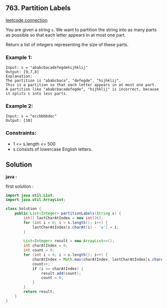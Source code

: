 ## 763. Partition Labels

[leetcode connection](https://leetcode.com/problems/partition-labels/)

You are given a string `s`. We want to partition the string into as many parts as possible so that each letter appears in at most one part.

Return a list of integers representing the size of these parts.

### Example 1:
```
Input: s = "ababcbacadefegdehijhklij"
Output: [9,7,8]
Explanation:
The partition is "ababcbaca", "defegde", "hijhklij".
This is a partition so that each letter appears in at most one part.
A partition like "ababcbacadefegde", "hijhklij" is incorrect, because it splits s into less parts.
```

### Example 2:
```
Input: s = "eccbbbbdec"
Output: [10]
```

### Constraints:

* 1 <= s.length <= 500
* s consists of lowercase English letters.

## Solution

**java :**

first solution :
```java
import java.util.List;
import java.util.ArrayList;

class Solution {
    public List<Integer> partitionLabels(String s) {
        int[] lastCharAtIndex = new int[26];
        for (int i = 0; i < s.length(); i++) {
            lastCharAtIndex[s.charAt(i) - 'a'] = i;
        }
        
        List<Integer> result = new ArrayList<>();
        int charAtIndex = 0;
        int count = 0;
        for (int i = 0; i < s.length(); i++) {
            charAtIndex = Math.max(charAtIndex, lastCharAtIndex[s.charAt(i) - 'a']);
            count++;
            if (i == charAtIndex) {
                result.add(count);
                count = 0;
            }
        }
        return result;
    }
}
```